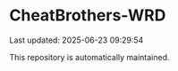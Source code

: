 # CheatBrothers-WRD

Last updated: 2025-06-23 09:29:54

This repository is automatically maintained.
